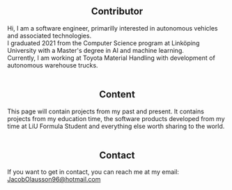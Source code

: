 <p>
  <h2 align="Center">Contributor</h2>
</p>

Hi,
I am a software engineer, primarilly interested in autonomous vehicles and associated technologies. <br />
I graduated 2021 from the Computer Science program at Linköping University with a Master's degree in AI and machine learning.<br />
Currently, I am working at Toyota Material Handling with development of autonomous warehouse trucks.
<br /><br />
<p>
  <h2 align="Center">Content</h2>
</p>

This page will contain projects from my past and present. 
It contains projects from my education time, the software products developed from my time at LiU Formula Student and everything else worth sharing to the world. 
<br /><br />
<p>
  <h2 align="Center">Contact</h2>
</p>

If you want to get in contact, you can reach me at my email: JacobOlausson96@hotmail.com
